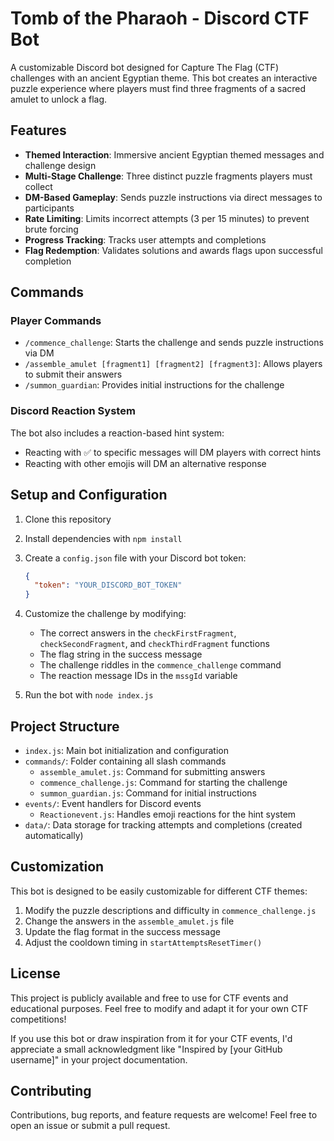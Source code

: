 # Tomb of the Pharaoh - Discord CTF Bot

A customizable Discord bot designed for Capture The Flag (CTF) challenges with an ancient Egyptian theme. This bot creates an interactive puzzle experience where players must find three fragments of a sacred amulet to unlock a flag.

## Features

- **Themed Interaction**: Immersive ancient Egyptian themed messages and challenge design
- **Multi-Stage Challenge**: Three distinct puzzle fragments players must collect
- **DM-Based Gameplay**: Sends puzzle instructions via direct messages to participants
- **Rate Limiting**: Limits incorrect attempts (3 per 15 minutes) to prevent brute forcing
- **Progress Tracking**: Tracks user attempts and completions
- **Flag Redemption**: Validates solutions and awards flags upon successful completion

## Commands

### Player Commands

- `/commence_challenge`: Starts the challenge and sends puzzle instructions via DM
- `/assemble_amulet [fragment1] [fragment2] [fragment3]`: Allows players to submit their answers
- `/summon_guardian`: Provides initial instructions for the challenge

### Discord Reaction System

The bot also includes a reaction-based hint system:
- Reacting with ✅ to specific messages will DM players with correct hints
- Reacting with other emojis will DM an alternative response

## Setup and Configuration

1. Clone this repository
2. Install dependencies with `npm install`
3. Create a `config.json` file with your Discord bot token:
   ```json
   {
     "token": "YOUR_DISCORD_BOT_TOKEN"
   }
   ```
4. Customize the challenge by modifying:
   - The correct answers in the `checkFirstFragment`, `checkSecondFragment`, and `checkThirdFragment` functions
   - The flag string in the success message
   - The challenge riddles in the `commence_challenge` command
   - The reaction message IDs in the `mssgId` variable

5. Run the bot with `node index.js`

## Project Structure

- `index.js`: Main bot initialization and configuration
- `commands/`: Folder containing all slash commands
  - `assemble_amulet.js`: Command for submitting answers
  - `commence_challenge.js`: Command for starting the challenge
  - `summon_guardian.js`: Command for initial instructions
- `events/`: Event handlers for Discord events
  - `Reactionevent.js`: Handles emoji reactions for the hint system
- `data/`: Data storage for tracking attempts and completions (created automatically)

## Customization

This bot is designed to be easily customizable for different CTF themes:

1. Modify the puzzle descriptions and difficulty in `commence_challenge.js`
2. Change the answers in the `assemble_amulet.js` file
3. Update the flag format in the success message
4. Adjust the cooldown timing in `startAttemptsResetTimer()`

## License

This project is publicly available and free to use for CTF events and educational purposes. Feel free to modify and adapt it for your own CTF competitions!

If you use this bot or draw inspiration from it for your CTF events, I'd appreciate a small acknowledgment like "Inspired by [your GitHub username]" in your project documentation.

## Contributing

Contributions, bug reports, and feature requests are welcome! Feel free to open an issue or submit a pull request.

